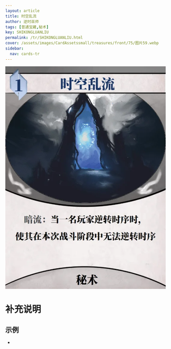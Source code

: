 ```yaml
---
layout: article
title: 时空乱流
author: 逆时巫师
tags: [普通宝藏,秘术]
key: SHIKONGLUANLIU
permalink: /tr/SHIKONGLUANLIU.html
cover: /assets/images/CardAssetssmall/treasures/front/75/图片59.webp
sidebar:
  nav: cards-tr
---
```

![](/assets/images/CardAssets/treasures/front/75/图片59.webp)

# 补充说明



## 示例
* 
